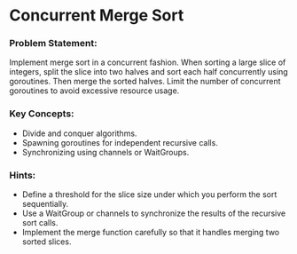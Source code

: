 # Concurrent Merge Sort

### Problem Statement:

Implement merge sort in a concurrent fashion. When sorting a large slice of integers, split the slice into two halves and sort each half concurrently using goroutines. Then merge the sorted halves. Limit the number of concurrent goroutines to avoid excessive resource usage.

### Key Concepts:

- Divide and conquer algorithms.
- Spawning goroutines for independent recursive calls.
- Synchronizing using channels or WaitGroups.

### Hints:

- Define a threshold for the slice size under which you perform the sort sequentially.
- Use a WaitGroup or channels to synchronize the results of the recursive sort calls.
- Implement the merge function carefully so that it handles merging two sorted slices.
